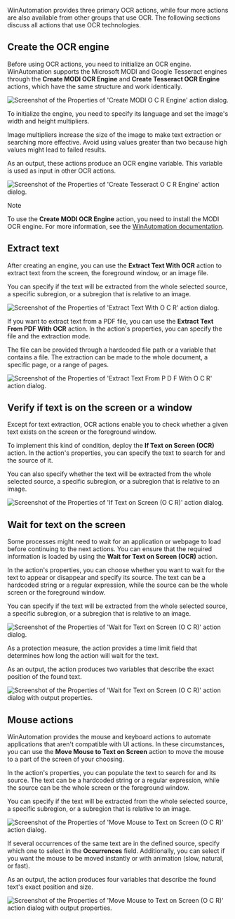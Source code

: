 WinAutomation provides three primary OCR actions, while four more actions are also available from other groups that use OCR. The following sections discuss all actions that use OCR technologies.

## Create the OCR engine

Before using OCR actions, you need to initialize an OCR engine. WinAutomation supports the Microsoft MODI and Google Tesseract engines through the **Create MODI OCR Engine** and **Create Tesseract OCR Engine** actions, which have the same structure and work identically.

![Screenshot of the Properties of 'Create MODI O C R Engine' action dialog.](..\media\create-modi.png)

To initialize the engine, you need to specify its language and set the image's width and height multipliers.

Image multipliers increase the size of the image to make text extraction or searching more effective. Avoid using values greater than two because high values might lead to failed results.

As an output, these actions produce an OCR engine variable. This variable is used as input in other OCR actions.

![Screenshot of the Properties of 'Create Tesseract O C R Engine' action dialog.](..\media\create-tesseract.png)

> [!NOTE]
> To use the **Create MODI OCR Engine** action, you need to install the MODI OCR engine. For more information, see the [WinAutomation documentation](https://docs.winautomation.com/en/install-modi.html).

## Extract text

After creating an engine, you can use the **Extract Text With OCR** action to extract text from the screen, the foreground window, or an image file.

You can specify if the text will be extracted from the whole selected source, a specific subregion, or a subregion that is relative to an image.

![Screenshot of the Properties of 'Extract Text With O C R' action dialog.](..\media\extract-text.png)

If you want to extract text from a PDF file, you can use the **Extract Text From PDF With OCR** action. In the action's properties, you can specify the file and the extraction mode.

The file can be provided through a hardcoded file path or a variable that contains a file. The extraction can be made to the whole document, a specific page, or a range of pages.

![Screenshot of the Properties of 'Extract Text From P D F With O C R' action dialog.](..\media\extract-text-pdf.png)

## Verify if text is on the screen or a window

Except for text extraction, OCR actions enable you to check whether a given text exists on the screen or the foreground window.

To implement this kind of condition, deploy the **If Text on Screen (OCR)** action. In the action's properties, you can specify the text to search for and the source of it.

You can also specify whether the text will be extracted from the whole selected source, a specific subregion, or a subregion that is relative to an image.

![Screenshot of the Properties of 'If Text on Screen (O C R)' action dialog.](..\media\if-text-screen.png)

## Wait for text on the screen

Some processes might need to wait for an application or webpage to load before continuing to the next actions. You can ensure that the required information is loaded by using the **Wait for Text on Screen (OCR)** action.

In the action's properties, you can choose whether you want to wait for the text to appear or disappear and specify its source. The text can be a hardcoded string or a regular expression, while the source can be the whole screen or the foreground window.

You can specify if the text will be extracted from the whole selected source, a specific subregion, or a subregion that is relative to an image.

![Screenshot of the Properties of 'Wait for Text on Screen (O C R)' action dialog.](..\media\wait-text.png)

As a protection measure, the action provides a time limit field that determines how long the action will wait for the text.

As an output, the action produces two variables that describe the exact position of the found text.

![Screenshot of the Properties of 'Wait for Text on Screen (O C R)' action dialog with output properties.](..\media\wait-text-outputs.png)

## Mouse actions

WinAutomation provides the mouse and keyboard actions to automate applications that aren't compatible with UI actions. In these circumstances, you can use the **Move Mouse to Text on Screen** action to move the mouse to a part of the screen of your choosing.

In the action's properties, you can populate the text to search for and its source. The text can be a hardcoded string or a regular expression, while the source can be the whole screen or the foreground window.

You can specify if the text will be extracted from the whole selected source, a specific subregion, or a subregion that is relative to an image.

![Screenshot of the Properties of 'Move Mouse to Text on Screen (O C R)' action dialog.](..\media\move-mouse.png)

If several occurrences of the same text are in the defined source, specify which one to select in the **Occurrences** field. Additionally, you can select if you want the mouse to be moved instantly or with animation (slow, natural, or fast).

As an output, the action produces four variables that describe the found text's exact position and size.

![Screenshot of the Properties of 'Move Mouse to Text on Screen (O C R)' action dialog with output properties.](..\media\move-mouse-outputs.png)
